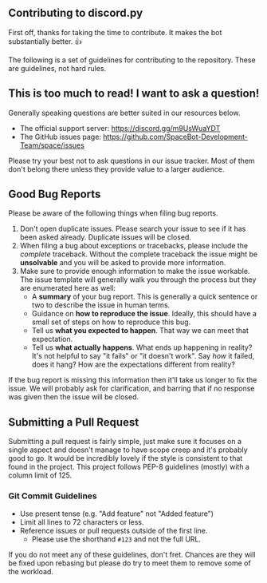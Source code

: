 ## Contributing to discord.py
[comment]: <> (Thanks to Rapptz -maybe, this is where i took inspiration from- for making this template I've adapted for my bot)

First off, thanks for taking the time to contribute. It makes the bot substantially better. :+1:

The following is a set of guidelines for contributing to the repository. These are guidelines, not hard rules.

## This is too much to read! I want to ask a question!

Generally speaking questions are better suited in our resources below.

- The official support server: https://discord.gg/m9UsWuaYDT
- The GitHub issues page: https://github.com/SpaceBot-Development-Team/space/issues

Please try your best not to ask questions in our issue tracker. Most of them don't belong there unless they provide value to a larger audience.

## Good Bug Reports

Please be aware of the following things when filing bug reports.

1. Don't open duplicate issues. Please search your issue to see if it has been asked already. Duplicate issues will be closed.
2. When filing a bug about exceptions or tracebacks, please include the *complete* traceback. Without the complete traceback the issue might be **unsolvable** and you will be asked to provide more information.
3. Make sure to provide enough information to make the issue workable. The issue template will generally walk you through the process but they are enumerated here as well:
    - A **summary** of your bug report. This is generally a quick sentence or two to describe the issue in human terms.
    - Guidance on **how to reproduce the issue**. Ideally, this should have a small set of steps on how to reproduce this bug.
    - Tell us **what you expected to happen**. That way we can meet that expectation.
    - Tell us **what actually happens**. What ends up happening in reality? It's not helpful to say "it fails" or "it doesn't work". Say *how* it failed, does it hang? How are the expectations different from reality?

If the bug report is missing this information then it'll take us longer to fix the issue. We will probably ask for clarification, and barring that if no response was given then the issue will be closed.

## Submitting a Pull Request

Submitting a pull request is fairly simple, just make sure it focuses on a single aspect and doesn't manage to have scope creep and it's probably good to go. It would be incredibly lovely if the style is consistent to that found in the project. This project follows PEP-8 guidelines (mostly) with a column limit of 125.

### Git Commit Guidelines

- Use present tense (e.g. "Add feature" not "Added feature")
- Limit all lines to 72 characters or less.
- Reference issues or pull requests outside of the first line.
    - Please use the shorthand `#123` and not the full URL.

If you do not meet any of these guidelines, don't fret. Chances are they will be fixed upon rebasing but please do try to meet them to remove some of the workload.
